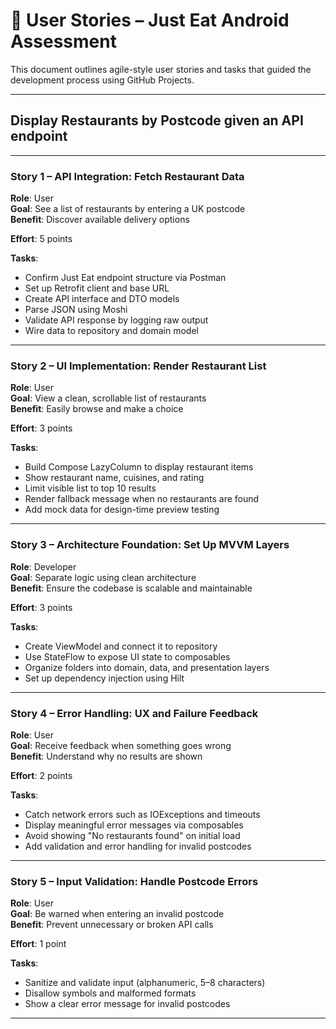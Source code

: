 # 📘 User Stories – Just Eat Android Assessment

This document outlines agile-style user stories and tasks that guided the development process using
GitHub Projects.

---

## Display Restaurants by Postcode given an API endpoint

---

### Story 1 – API Integration: Fetch Restaurant Data

**Role**: User  
**Goal**: See a list of restaurants by entering a UK postcode  
**Benefit**: Discover available delivery options

**Effort**: 5 points

**Tasks**:

- Confirm Just Eat endpoint structure via Postman
- Set up Retrofit client and base URL
- Create API interface and DTO models
- Parse JSON using Moshi
- Validate API response by logging raw output
- Wire data to repository and domain model

---

### Story 2 – UI Implementation: Render Restaurant List

**Role**: User  
**Goal**: View a clean, scrollable list of restaurants  
**Benefit**: Easily browse and make a choice

**Effort**: 3 points

**Tasks**:

- Build Compose LazyColumn to display restaurant items
- Show restaurant name, cuisines, and rating
- Limit visible list to top 10 results
- Render fallback message when no restaurants are found
- Add mock data for design-time preview testing

---

### Story 3 – Architecture Foundation: Set Up MVVM Layers

**Role**: Developer  
**Goal**: Separate logic using clean architecture  
**Benefit**: Ensure the codebase is scalable and maintainable

**Effort**: 3 points

**Tasks**:

- Create ViewModel and connect it to repository
- Use StateFlow to expose UI state to composables
- Organize folders into domain, data, and presentation layers
- Set up dependency injection using Hilt

---

### Story 4 – Error Handling: UX and Failure Feedback

**Role**: User  
**Goal**: Receive feedback when something goes wrong  
**Benefit**: Understand why no results are shown

**Effort**: 2 points

**Tasks**:

- Catch network errors such as IOExceptions and timeouts
- Display meaningful error messages via composables
- Avoid showing "No restaurants found" on initial load
- Add validation and error handling for invalid postcodes

---

### Story 5 – Input Validation: Handle Postcode Errors

**Role**: User  
**Goal**: Be warned when entering an invalid postcode  
**Benefit**: Prevent unnecessary or broken API calls

**Effort**: 1 point

**Tasks**:

- Sanitize and validate input (alphanumeric, 5–8 characters)
- Disallow symbols and malformed formats
- Show a clear error message for invalid postcodes

---
